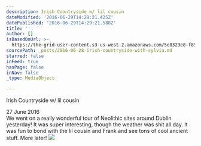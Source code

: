 ```yaml
---
description: Irish Countryside w/ lil cousin
dateModified: '2016-06-29T14:29:21.425Z'
datePublished: '2016-06-29T14:29:21.588Z'
title: ''
author: []
isBasedOnUrl: >-
  https://the-grid-user-content.s3-us-west-2.amazonaws.com/5e8323e8-f89b-4d88-8e91-08a69f261bc2.jpg
sourcePath: _posts/2016-06-28-irish-countryside-with-sylvia.md
starred: false
inFeed: true
hasPage: false
inNav: false
_type: MediaObject

---
```

Irish Countryside w/ lil cousin

27 June 2016  
We went on a really wonderful tour of Neolithic sites around Dublin yesterday! It was super interesting, though the weather was shit all day. It was fun to bond with the lil cousin and Frank and see tons of cool ancient stuff. More later!
![](https://the-grid-user-content.s3-us-west-2.amazonaws.com/5e8323e8-f89b-4d88-8e91-08a69f261bc2.jpg)